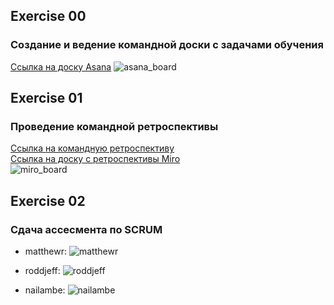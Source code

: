 ## Exercise 00
### Создание и ведение командной доски с задачами обучения
[Ссылка на доску Asana](https://app.asana.com/)
![asana_board](/src/images/asana_board.jpg)

## Exercise 01
### Проведение командной ретроспективы
[Ссылка на командную ретроспективу](https://drive.google.com)  
[Ссылка на доску с ретроспективы Miro](https://miro.com)  
![miro_board](/src/images/miro_board.jpg)

## Exercise 02
### Сдача ассесмента по SCRUM
- matthewr: ![matthewr](/src/images/matthewr.jpg)

- roddjeff: ![roddjeff](/src/images/roddjeff.jpg)

- nailambe: ![nailambe](/src/images/nailambe.JPG)
